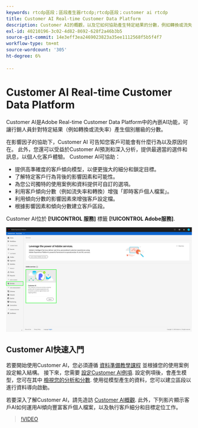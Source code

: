 ```yaml
---
keywords: rtcdp區段；區段產生器rtcdp;rtcdp區段；customer ai rtcdp
title: Customer AI Real-time Customer Data Platform
description: Customer AI的概觀，以及它如何協助產生特定結果的分數，例如轉換或流失。
exl-id: 40210196-3c02-4d82-8692-628f2a46b3b5
source-git-commit: 14e3eff3ea2469023823a35ee1112568f5b5f4f7
workflow-type: tm+mt
source-wordcount: '305'
ht-degree: 6%

---
```


# Customer AI Real-time Customer Data Platform

Customer AI是Adobe Real-time Customer Data Platform中的內嵌AI功能，可讓行銷人員針對特定結果（例如轉換或流失率）產生個別層級的分數。

在影響因子的協助下，Customer AI 可告知您客戶可能會有什麼行為以及原因何在。 此外，您還可以受益於Customer AI預測和深入分析，提供最適當的選件和訊息，以個人化客戶體驗。 Customer AI可協助：

* 提供高準確度的客戶傾向模型，以便更強大的細分和鎖定目標。
* 了解特定客戶行為背後的影響因素和可能性。
* 為您公司獨特的使用案例和資料提供可自訂的選項。
* 利用客戶傾向分數（例如流失率和轉換）增強「即時客戶個人檔案」。
* 利用傾向分數的影響因素來增強客戶設定檔。
* 根據影響因素和傾向分數建立客戶區段。

Customer AI位於 **[!UICONTROL 服務]** 標籤 **[!UICONTROL Adobe服務]**.

![Customer AI位置](../assets/overview/rtcdp-customer-ai.png)

## Customer AI快速入門

若要開始使用Customer AI，您必須遵循 [資料準備教學課程](../../intelligent-services/data-preparation.md) 並根據您的使用案例設定輸入結構。 接下來，您需要 [設定Customer AI例項](../../intelligent-services/customer-ai/user-guide/configure.md). 設定例項後，會產生模型，您可在其中 [檢視您的分析和分數](../../intelligent-services/customer-ai/user-guide/discover-insights.md). 使用從模型產生的資料，您可以建立區段以進行資料導向啟動。

若要深入了解Customer AI，請先造訪 [Customer AI概觀](../../intelligent-services/customer-ai/overview.md). 此外，下列影片顯示客戶AI如何運用AI傾向豐富客戶個人檔案，以及執行客戶細分和目標定位工作。

>[!VIDEO](https://video.tv.adobe.com/v/40374/?quality=12&learn=on)
